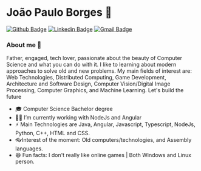 # João Paulo Borges 👾
[![Github Badge](https://img.shields.io/badge/-Github-000?style=flat-square&logo=Github&logoColor=white&link=https://github.com/JoaoPauloBorges)](https://github.com/JoaoPauloBorges)
[![Linkedin Badge](https://img.shields.io/badge/-LinkedIn-blue?style=flat-square&logo=Linkedin&logoColor=white&link=https://www.linkedin.com/in/joao-paulo-borges/)](https://www.linkedin.com/in/joao-paulo-borges/)
[![Gmail Badge](https://img.shields.io/badge/-Gmail-c14438?style=flat-square&logo=Gmail&logoColor=white&link=mailto:joaopaulo.borges.gm@gmail.com)](mailto:joaopaulo.borges.gm@gmail.com)
### About me 🍻

Father, engaged, tech lover, passionate about the beauty of Computer Science and what you can do with it. I like to learning about modern approaches to solve old and new problems. My main fields of interest are: Web Technologies, Distributed Computing, Game Development,  Architecture and Software Design, Computer Vision/Digital Image Processing, Computer Graphics, and Machine Learning.
Let's build the future

- 🎓 Computer Science Bachelor degree
- 🐱‍💻 I’m currently working with NodeJs and Angular
- ⚡ Main Technologies are Java, Angular, Javascript, Typescript, NodeJs, Python, C++, HTML and CSS.
- 👓Interest of the moment: Old computers/technologies, and Assembly languages.
- 😄 Fun facts: I don't really like online games | Both Windows and Linux person. 
<!--
**JoaoPauloBorges/JoaoPauloBorges** is a ✨ _special_ ✨ repository because its `README.md` (this file) appears on your GitHub profile.

Here are some ideas to get you started:
- 🎓 Computer Science Bachelor degree
- 🔭 I’m currently working on ...
- 🌱 I’m currently learning ...
- 👯 I’m looking to collaborate on ...
- 🤔 I’m looking for help with ...
- 💬 Ask me about ...
- 📫 How to reach me: ...
- 😄 Pronouns: ...
- ⚡ Fun fact: ...
-->
